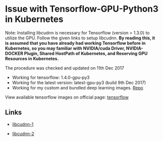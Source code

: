 # Issue with Tensorflow-GPU-Python3 in Kubernetes
Note: Installing libcudnn is necessary for Tensorflow (version > 1.3.0) to utilize the GPU. Follow the given links to setup libcudnn.
**By reading this, it is assumed that you have already had working Tensorflow before in Kubernetes, so you may familiar with NVIDIA/cuda Driver, NVIDIA-DOCKER Plugin, Shared HostPath of Kubernetes, and Reserving GPU Resources in Kubernetes.**

The procedure was checked and updated on 11th Dec 2017
* Working for tensorflow: 1.4.0-gpu-py3
* Working for the latest version: latest-gpu-py3 (build 9th Dec 2017)
* Working for my custom and bundled deep learning images. [Repo](https://hub.docker.com/r/sanadhis/dl-docker/)

View available tensorflow images on official page: [tensorflow](https://hub.docker.com/r/tensorflow/tensorflow/tags/)

## Links
* [libcudnn-1](https://stackoverflow.com/questions/42013316/after-building-tensorflow-from-source-seeing-libcudart-so-and-libcudnn-errors/45787225#45787225)

* [libcudnn-2](https://askubuntu.com/questions/767269/how-can-i-install-cudnn-on-ubuntu-16-04)
